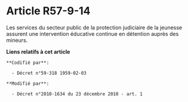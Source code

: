 # Article R57-9-14

Les services du secteur public de la protection judiciaire de la jeunesse assurent une intervention éducative continue en
détention auprès des mineurs.

**Liens relatifs à cet article**

	**Codifié par**:

	  - Décret n°59-318 1959-02-03

	**Modifié par**:

	  - Décret n°2010-1634 du 23 décembre 2010 - art. 1
